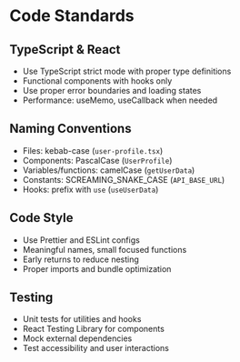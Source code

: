 # Code Standards

## TypeScript & React

- Use TypeScript strict mode with proper type definitions
- Functional components with hooks only
- Use proper error boundaries and loading states
- Performance: useMemo, useCallback when needed

## Naming Conventions

- Files: kebab-case (`user-profile.tsx`)
- Components: PascalCase (`UserProfile`)
- Variables/functions: camelCase (`getUserData`)
- Constants: SCREAMING_SNAKE_CASE (`API_BASE_URL`)
- Hooks: prefix with `use` (`useUserData`)

## Code Style

- Use Prettier and ESLint configs
- Meaningful names, small focused functions
- Early returns to reduce nesting
- Proper imports and bundle optimization

## Testing

- Unit tests for utilities and hooks
- React Testing Library for components
- Mock external dependencies
- Test accessibility and user interactions
